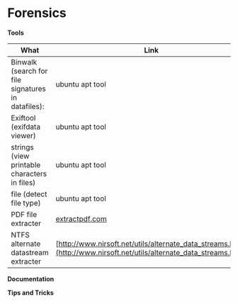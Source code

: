 # Forensics

**Tools**

| What                                               | Link                                                                                                                 |
| ----                                               | ----                                                                                                                 |
| Binwalk (search for file signatures in datafiles): | ubuntu apt tool                                                                                                      |
| Exiftool (exifdata viewer)                         | ubuntu apt tool                                                                                                      |
| strings (view printable characters in files)       | ubuntu apt tool                                                                                                      |
| file (detect file type)                            | ubuntu apt tool                                                                                                      |
| PDF file extracter                                 | [extractpdf.com](extractpdf.com)                                                                                     |
| NTFS alternate datastream extracter                | [http://www.nirsoft.net/utils/alternate_data_streams.html](http://www.nirsoft.net/utils/alternate_data_streams.html) |


**Documentation**

**Tips and Tricks**


